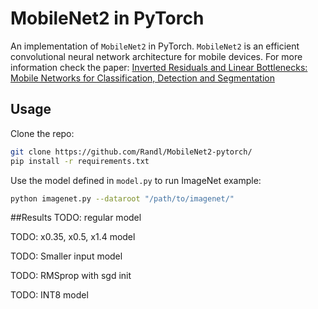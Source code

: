 # MobileNet2 in PyTorch
An implementation of `MobileNet2` in PyTorch. `MobileNet2` is an efficient convolutional neural network architecture for mobile devices. For more information check the paper:
[Inverted Residuals and Linear Bottlenecks: Mobile Networks for Classification, Detection and Segmentation](https://arxiv.org/abs/1801.04381) 

## Usage
Clone the repo:
```bash
git clone https://github.com/Randl/MobileNet2-pytorch/
pip install -r requirements.txt
```

Use the model defined in `model.py` to run ImageNet example:
```bash
python imagenet.py --dataroot "/path/to/imagenet/"
```

##Results
TODO: regular model

TODO: x0.35, x0.5, x1.4 model

TODO: Smaller input model

TODO: RMSprop with sgd init

TODO: INT8 model